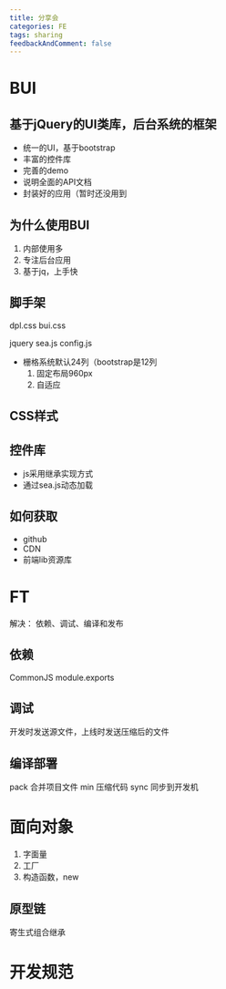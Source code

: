 ```yaml
---
title: 分享会
categories: FE
tags: sharing
feedbackAndComment: false
---
```


# BUI

## 基于jQuery的UI类库，后台系统的框架

* 统一的UI，基于bootstrap
* 丰富的控件库
* 完善的demo
* 说明全面的API文档
* 封装好的应用（暂时还没用到

## 为什么使用BUI

1. 内部使用多
2. 专注后台应用
3. 基于jq，上手快

## 脚手架

dpl.css
bui.css

jquery
sea.js
config.js


* 栅格系统默认24列（bootstrap是12列
    1. 固定布局960px
    2. 自适应

## CSS样式

## 控件库

* js采用继承实现方式
* 通过sea.js动态加载

## 如何获取

* github
* CDN
* 前端lib资源库

# FT

解决： 依赖、调试、编译和发布

## 依赖

CommonJS
module.exports

## 调试

开发时发送源文件，上线时发送压缩后的文件

## 编译部署

pack 合并项目文件
min 压缩代码
sync 同步到开发机

# 面向对象

1. 字面量
2. 工厂
3. 构造函数，new

## 原型链

寄生式组合继承

# 开发规范
